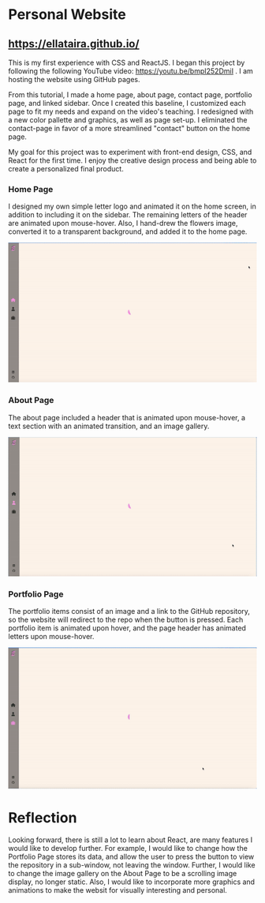 # Personal Website

## https://ellataira.github.io/

This is my first experience with CSS and ReactJS. I began this project by following the following YouTube video:
https://youtu.be/bmpI252DmiI . I am hosting the website using GitHub pages. 

From this tutorial, I made a home page, about page, contact page, portfolio page, and linked sidebar. Once I created this baseline, I customized each page to fit my needs and expand on the video's teaching. I redesigned with a new color pallette and graphics, as well as page set-up. I eliminated the contact-page in favor of a more streamlined "contact" button on the home page.

My goal for this project was to experiment with front-end design, CSS, and React for the first time. I enjoy the creative design process and being able to create a personalized final product. 

### Home Page 
I designed my own simple letter logo and animated it on the home screen, in addition to including it on the sidebar. The remaining letters of the header are animated upon mouse-hover. Also, I hand-drew the flowers image, converted it to a transparent background, and added it to the home page. 

![Alt Text](https://github.com/ellataira/ellataira.github.io/blob/main/home.gif)

### About Page 
The about page included a header that is animated upon mouse-hover, a text section with an animated transition, and an image gallery. 

![Alt Text](https://github.com/ellataira/ellataira.github.io/blob/main/about.gif)

### Portfolio Page 
The portfolio items consist of an image and a link to the GitHub repository, so the website will redirect to the repo when the button is pressed. Each portfolio item is animated upon hover, and the page header has animated letters upon mouse-hover. 

![Alt Text](https://github.com/ellataira/ellataira.github.io/blob/main/portfolio.gif)

# Reflection 
Looking forward, there is still a lot to learn about React, are many features I would like to develop further. For example, I would like to change how the Portfolio Page stores its data, and allow the user to press the button to view the repository in a sub-window, not leaving the window. Further, I would like to change the image gallery on the About Page to be a scrolling image display, no longer static. Also, I would like to incorporate more graphics and animations to make the websit for visually interesting and personal. 
